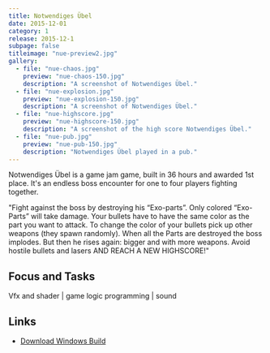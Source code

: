 ```yaml
---
title: Notwendiges Übel
date: 2015-12-01
category: 1
release: 2015-12-1
subpage: false
titleimage: "nue-preview2.jpg"
gallery:
  - file: "nue-chaos.jpg"
    preview: "nue-chaos-150.jpg"
    description: "A screenshot of Notwendiges Übel."
  - file: "nue-explosion.jpg"
    preview: "nue-explosion-150.jpg"
    description: "A screenshot of Notwendiges Übel."
  - file: "nue-highscore.jpg"
    preview: "nue-highscore-150.jpg"
    description: "A screenshot of the high score Notwendiges Übel."
  - file: "nue-pub.jpg"
    preview: "nue-pub-150.jpg"
    description: "Notwendiges Übel played in a pub."
---
```


Notwendiges Übel is a game jam game, built in 36 hours and awarded 1st place. It's an endless boss encounter for one to four players fighting together.

"Fight against the boss by destroying his “Exo-parts”.
Only colored “Exo-Parts” will take damage. Your bullets have to have the same color as the part you want to attack.
To change the color of your bullets pick up other weapons (they spawn randomly).
When all the Parts are destroyed the boss implodes. But then he rises again: bigger and with more weapons.
Avoid hostile bullets and lasers AND REACH A NEW HIGHSCORE!"

## Focus and Tasks
Vfx and shader | game logic programming | sound

## Links
* [Download Windows Build](NotwendigesUebel.zip)